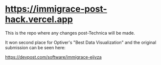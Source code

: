 # https://immigrace-post-hack.vercel.app

This is the repo where any changes post-Technica will be made.

It won second place for Optiver's "Best Data Visualization" and the original submission can be seen here:

https://devpost.com/software/immigrace-eijvza
